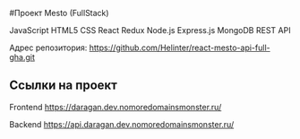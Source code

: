 #Проект Mesto (FullStack)

JavaScript
HTML5
CSS
React
Redux
Node.js
Express.js
MongoDB
REST API


Адрес репозитория: https://github.com/Helinter/react-mesto-api-full-gha.git

## Ссылки на проект

Frontend https://daragan.dev.nomoredomainsmonster.ru/

Backend https://api.daragan.dev.nomoredomainsmonster.ru/

